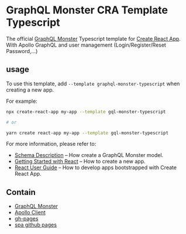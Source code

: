 # GraphQL Monster CRA Template Typescript

The official [GraphQL Monster](https://www.graphql.monster) Typescript template for [Create React App](https://github.com/facebook/create-react-app). With Apollo GraphQL and user management (Login/Register/Reset Password,...)

## usage
To use this template, add `--template graphql-monster-typescript` when creating a new app. 

For example:

```sh
npx create-react-app my-app --template gql-monster-typescript

# or

yarn create react-app my-app --template gql-monster-typescript
```



For more information, please refer to:
- [Schema Description](https://graphql.monster/documentation/schema-description) – How create a GraphQL Monster model.
- [Getting Started with React](https://create-react-app.dev/docs/getting-started) – How to create a new app.
- [React User Guide](https://create-react-app.dev) – How to develop apps bootstrapped with Create React App.

 ## Contain

 - [GraphQL Monster](https://www.graphql.monster)
 - [Apollo Client](https://www.apollographql.com/docs/react)
 - [gh-pages](https://www.npmjs.com/package/gh-pages)
 - [spa github pages](https://github.com/rafgraph/spa-github-pages)